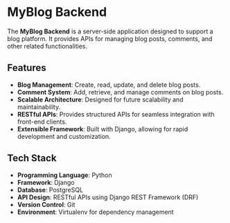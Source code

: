 # MyBlog Backend

The **MyBlog Backend** is a server-side application designed to support a blog platform. It provides APIs for managing blog posts, comments, and other related functionalities.

## Features

- **Blog Management**: Create, read, update, and delete blog posts.
- **Comment System**: Add, retrieve, and manage comments on blog posts.
- **Scalable Architecture**: Designed for future scalability and maintainability.
- **RESTful APIs**: Provides structured APIs for seamless integration with front-end clients.
- **Extensible Framework**: Built with Django, allowing for rapid development and customization.

## Tech Stack

- **Programming Language**: Python
- **Framework**: Django
- **Database**:  PostgreSQL
- **API Design**: RESTful APIs using Django REST Framework (DRF)
- **Version Control**: Git
- **Environment**: Virtualenv for dependency management
